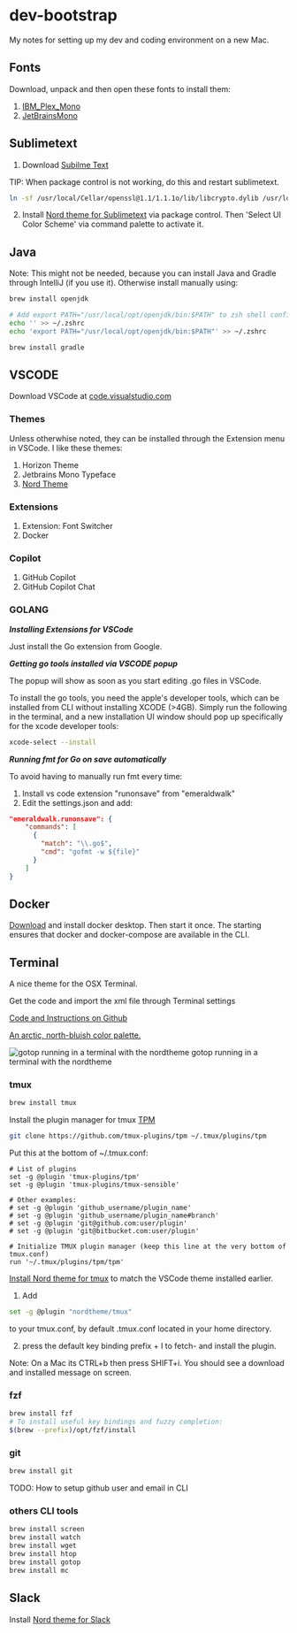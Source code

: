 # dev-bootstrap

My notes for setting up my dev and coding environment on a new Mac.

## Fonts

Download, unpack and then open these fonts to install them:

1. [IBM_Plex_Mono](https://fonts.google.com/specimen/IBM+Plex+Mono)
2. [JetBrainsMono](https://www.jetbrains.com/lp/mono/)

## Sublimetext

1. Download [Subilme Text](https://www.sublimetext.com)

TIP: When package control is not working, do this and restart sublimetext.
```bash
ln -sf /usr/local/Cellar/openssl@1.1/1.1.1o/lib/libcrypto.dylib /usr/local/lib/
```

2.  Install [Nord theme for Sublimetext](https://www.nordtheme.com/ports/sublime-text) via package control. Then 'Select UI Color Scheme' via command palette to activate it.

## Java

Note: This might not be needed, because you can install Java and Gradle through IntelliJ (if you use it). Otherwise install manually using:

```bash
brew install openjdk

# Add export PATH="/usr/local/opt/openjdk/bin:$PATH" to zsh shell config
echo '' >> ~/.zshrc
echo 'export PATH="/usr/local/opt/openjdk/bin:$PATH"' >> ~/.zshrc

brew install gradle
```

## VSCODE

Download VSCode at [code.visualstudio.com](https://code.visualstudio.com)

### Themes

Unless otherwhise noted, they can be installed through the Extension menu in VSCode. I like these themes:

1. Horizon Theme  
2. Jetbrains Mono Typeface
3. [Nord Theme](https://marketplace.visualstudio.com/items?itemName=arcticicestudio.nord-visual-studio-code)

### Extensions

1. Extension: Font Switcher 
2. Docker

### Copilot

1. GitHub Copilot
2. GitHub Copilot Chat

### GOLANG

***Installing Extensions for VSCode***

Just install the Go extension from Google.

***Getting go tools installed via VSCODE popup***

The popup will show as soon as you start editing .go files in VSCode.

To install the go tools, you need the apple's developer tools, which can be installed from CLI without installing XCODE (>4GB). Simply run the following in the terminal, and a new installation UI window should pop up specifically for the xcode developer tools:

```bash
xcode-select --install
```

***Running fmt for Go on save automatically***

To avoid having to manually run fmt every time:

1. Install vs code extension "runonsave" from "emeraldwalk"
2. Edit the settings.json and add:

```json
"emeraldwalk.runonsave": {
    "commands": [
      {
        "match": "\\.go$",
        "cmd": "gofmt -w ${file}"
      }
    ]
}
```
## Docker

[Download](https://www.docker.com/products/docker-desktop/) and install docker desktop. 
Then start it once. The starting ensures that docker and docker-compose are available in the CLI.

## Terminal

A nice theme for the OSX Terminal.

Get the code and import the xml file through Terminal settings

[Code and Instructions on Github](https://github.com/nordtheme/terminal-app)

[An arctic, north-bluish color palette.](https://www.nordtheme.com)


![gotop running in a terminal with the nordtheme](https://github.com/florianbuetow/dev-bootstrap/images/gotop.png)
gotop running in a terminal with the nordtheme


### tmux

```bash
brew install tmux
```

Install the plugin manager for tmux [TPM](https://github.com/tmux-plugins/tpm)
```bash
git clone https://github.com/tmux-plugins/tpm ~/.tmux/plugins/tpm
```

Put this at the bottom of ~/.tmux.conf:

```text
# List of plugins
set -g @plugin 'tmux-plugins/tpm'
set -g @plugin 'tmux-plugins/tmux-sensible'

# Other examples:
# set -g @plugin 'github_username/plugin_name'
# set -g @plugin 'github_username/plugin_name#branch'
# set -g @plugin 'git@github.com:user/plugin'
# set -g @plugin 'git@bitbucket.com:user/plugin'

# Initialize TMUX plugin manager (keep this line at the very bottom of tmux.conf)
run '~/.tmux/plugins/tpm/tpm'
```

[Install Nord theme for tmux](https://github.com/nordtheme/tmux) to match the VSCode theme installed earlier.

1. Add
```bash
set -g @plugin "nordtheme/tmux"
```
to your tmux.conf, by default .tmux.conf located in your home directory.

2. press the default key binding prefix + I to fetch- and install the plugin.

Note: On a Mac its CTRL+b then press SHIFT+i. You should see a download and installed message on screen.


### fzf
```bash
brew install fzf
# To install useful key bindings and fuzzy completion:
$(brew --prefix)/opt/fzf/install
```

### git

```bash
brew install git
```

TODO: How to setup github user and email in CLI

### others CLI tools

```bash
brew install screen
brew install watch
brew install wget
brew install htop
brew install gotop
brew install mc
```

## Slack

Install [Nord theme for Slack](https://www.nordtheme.com/ports/slack)
